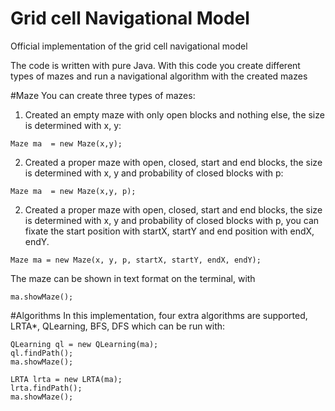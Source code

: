 # Grid cell Navigational Model
Official implementation of the grid cell navigational model

The code is written with pure Java. With this code you create different types of mazes and run a navigational algorithm with the created mazes

#Maze
You can create three types of mazes:

1. Created an empty maze with only open blocks and nothing else, the size is determined with x, y:

```
Maze ma  = new Maze(x,y);
```

2. Created a proper maze with open, closed, start and end  blocks, the size is determined with x, y and probability of closed blocks with p:
```
Maze ma  = new Maze(x,y, p);
```


2. Created a proper maze with open, closed, start and end  blocks, the size is determined with x, y and probability of closed blocks with p, you can fixate
the start position with startX, startY and end position with endX, endY.


```
Maze ma = new Maze(x, y, p, startX, startY, endX, endY);
```

The maze can be shown in text format on the terminal, with 
```
ma.showMaze();
```

#Algorithms
In this implementation, four extra algorithms are supported, LRTA*, QLearning, BFS, DFS which can be run with:

```
QLearning ql = new QLearning(ma);
ql.findPath();
ma.showMaze();

LRTA lrta = new LRTA(ma);
lrta.findPath();
ma.showMaze();

```
